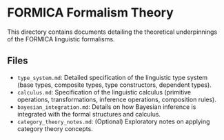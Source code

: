 # FORMICA Formalism Theory

This directory contains documents detailing the theoretical underpinnings of the FORMICA linguistic formalisms.

## Files

*   `type_system.md`: Detailed specification of the linguistic type system (base types, composite types, type constructors, dependent types).
*   `calculus.md`: Specification of the linguistic calculus (primitive operations, transformations, inference operations, composition rules).
*   `bayesian_integration.md`: Details on how Bayesian inference is integrated with the formal structures and calculus.
*   `category_theory_notes.md`: (Optional) Exploratory notes on applying category theory concepts. 